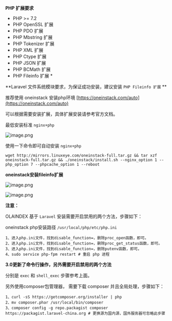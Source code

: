 **PHP 扩展要求**

- PHP >= 7.2
- PHP OpenSSL 扩展
- PHP PDO 扩展
- PHP Mbstring 扩展
- PHP Tokenizer 扩展
- PHP XML 扩展
- PHP Ctype 扩展
- PHP JSON 扩展
- PHP BCMath 扩展
- PHP Fileinfo 扩展 *


**Laravel 文件系统模块要求，为保证成功安装，建议安装 `PHP Fileinfo 扩展` **


推荐使用 oneinstack 安装php环境 [https://oneinstack.com/auto](https://oneinstack.com/auto)

可以根据需要安装扩展，具体扩展安装请参考官方文档。

最低安装标准 `nginx+php`

![image.png](https://i.loli.net/2018/10/27/5bd46cbf4efe3.png)

使用一下命令即可自动安装 `nginx+php`

```
wget http://mirrors.linuxeye.com/oneinstack-full.tar.gz && tar xzf oneinstack-full.tar.gz && ./oneinstack/install.sh --nginx_option 1 --php_option 7 --phpcache_option 1 --reboot
```

**oneinstack安装fileinfo扩展**

![image.png](https://i.loli.net/2018/11/18/5bf155d4455b5.png)

![image.png](https://i.loli.net/2018/11/18/5bf155607859a.png)

**注意：**

OLAINDEX 基于 `Laravel` 安装需要开启禁用的两个方法，步骤如下：

oneinstack php安装路径 `/usr/local/php/etc/php.ini`

```
1、进入php.ini文件，找到disable_function=，删除proc_open函数，即可。
2、进入php.ini文件，找到disable_function=，删除proc_get_status函数，即可。
3、进入php.ini文件，找到disable_function=，删除putenv函数，即可。
4、sudo service php-fpm restart # 重启 php 进程
```

**3.0更新了命令行操作，另外需要开启禁用的两个方法**

分别是 `exec` 和 `shell_exec` 步骤参考上面。

另外使用composer包管理器， 需要下载 composer 并且全局处理，步骤如下：

```
1、curl -sS https://getcomposer.org/installer | php  
2、mv composer.phar /usr/local/bin/composer 
3、composer config -g repo.packagist composer https://packagist.laravel-china.org # 更换源为国内源，国外服务器可忽略此步骤
```

